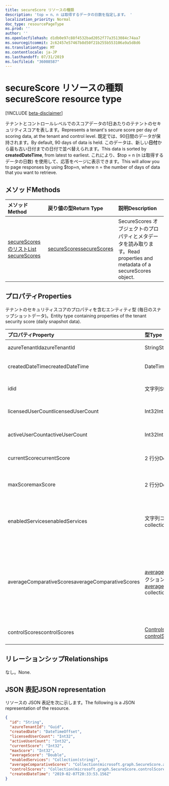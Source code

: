 ```yaml
---
title: secureScore リソースの種類
description: 'top = n、n は取得するデータの日数を指定します。 '
localization_priority: Normal
doc_type: resourcePageType
ms.prod: ''
author: ''
ms.openlocfilehash: d1db0e97c88f4532bad2052f77a3513084c74aa7
ms.sourcegitcommit: 2c62457e57467b8d50f21b255b553106a9a5d8d6
ms.translationtype: MT
ms.contentlocale: ja-JP
ms.lasthandoff: 07/31/2019
ms.locfileid: "36008587"
---
```

# <a name="securescore-resource-type"></a><span data-ttu-id="224b9-103">secureScore リソースの種類</span><span class="sxs-lookup"><span data-stu-id="224b9-103">secureScore resource type</span></span>

[!INCLUDE [beta-disclaimer](../../includes/beta-disclaimer.md)]

<span data-ttu-id="224b9-104">テナントとコントロールレベルでのスコアデータの1日あたりのテナントのセキュリティスコアを表します。</span><span class="sxs-lookup"><span data-stu-id="224b9-104">Represents a tenant's secure score per day of scoring data, at the tenant and control level.</span></span> <span data-ttu-id="224b9-105">既定では、90日間のデータが保持されます。</span><span class="sxs-lookup"><span data-stu-id="224b9-105">By default, 90 days of data is held.</span></span> <span data-ttu-id="224b9-106">このデータは、新しい**日付**から最も古い日付までの日付で並べ替えられます。</span><span class="sxs-lookup"><span data-stu-id="224b9-106">This data is sorted by **createdDateTime**, from latest to earliest.</span></span> <span data-ttu-id="224b9-107">これにより、$top = n (n は取得するデータの日数) を使用して、応答をページに表示できます。</span><span class="sxs-lookup"><span data-stu-id="224b9-107">This will allow you to page responses by using $top=n, where n = the number of days of data that you want to retrieve.</span></span> 


## <a name="methods"></a><span data-ttu-id="224b9-108">メソッド</span><span class="sxs-lookup"><span data-stu-id="224b9-108">Methods</span></span>

| <span data-ttu-id="224b9-109">メソッド</span><span class="sxs-lookup"><span data-stu-id="224b9-109">Method</span></span>   | <span data-ttu-id="224b9-110">戻り値の型</span><span class="sxs-lookup"><span data-stu-id="224b9-110">Return Type</span></span>|<span data-ttu-id="224b9-111">説明</span><span class="sxs-lookup"><span data-stu-id="224b9-111">Description</span></span>|
|:---------------|:--------|:----------|
|[<span data-ttu-id="224b9-112">secureScores のリスト</span><span class="sxs-lookup"><span data-stu-id="224b9-112">List secureScores</span></span>](../api/securescores-list.md) | [<span data-ttu-id="224b9-113">secureScores</span><span class="sxs-lookup"><span data-stu-id="224b9-113">secureScores</span></span>](securescores.md) |<span data-ttu-id="224b9-114">SecureScores オブジェクトのプロパティとメタデータを読み取ります。</span><span class="sxs-lookup"><span data-stu-id="224b9-114">Read properties and metadata of a secureScores object.</span></span>|


## <a name="properties"></a><span data-ttu-id="224b9-115">プロパティ</span><span class="sxs-lookup"><span data-stu-id="224b9-115">Properties</span></span>
<span data-ttu-id="224b9-116">テナントのセキュリティスコアのプロパティを含むエンティティ型 (毎日のスナップショットデータ)。</span><span class="sxs-lookup"><span data-stu-id="224b9-116">Entity type containing properties of the tenant security score (daily snapshot data).</span></span>

|<span data-ttu-id="224b9-117">プロパティ</span><span class="sxs-lookup"><span data-stu-id="224b9-117">Property</span></span> |<span data-ttu-id="224b9-118">型</span><span class="sxs-lookup"><span data-stu-id="224b9-118">Type</span></span> |<span data-ttu-id="224b9-119">説明</span><span class="sxs-lookup"><span data-stu-id="224b9-119">Description</span></span> |
|:--|:--|:--|
|   <span data-ttu-id="224b9-120">azureTenantId</span><span class="sxs-lookup"><span data-stu-id="224b9-120">azureTenantId</span></span>   |   <span data-ttu-id="224b9-121">String</span><span class="sxs-lookup"><span data-stu-id="224b9-121">String</span></span>  |   <span data-ttu-id="224b9-122">テナント ID の GUID 文字列。</span><span class="sxs-lookup"><span data-stu-id="224b9-122">GUID string for tenant ID.</span></span>  |
|   <span data-ttu-id="224b9-123">createdDateTime</span><span class="sxs-lookup"><span data-stu-id="224b9-123">createdDateTime</span></span> |   <span data-ttu-id="224b9-124">DateTimeOffset</span><span class="sxs-lookup"><span data-stu-id="224b9-124">DateTimeOffset</span></span>  |   <span data-ttu-id="224b9-125">エンティティが作成された日付。</span><span class="sxs-lookup"><span data-stu-id="224b9-125">The date when the entity is created.</span></span>  |
|   <span data-ttu-id="224b9-126">id</span><span class="sxs-lookup"><span data-stu-id="224b9-126">id</span></span>  |   <span data-ttu-id="224b9-127">文字列</span><span class="sxs-lookup"><span data-stu-id="224b9-127">String</span></span>  |   <span data-ttu-id="224b9-128">AzureTenantId_createdDateTime の組み合わせ。</span><span class="sxs-lookup"><span data-stu-id="224b9-128">Combination of azureTenantId_createdDateTime.</span></span>   |
|   <span data-ttu-id="224b9-129">licensedUserCount</span><span class="sxs-lookup"><span data-stu-id="224b9-129">licensedUserCount</span></span>   |   <span data-ttu-id="224b9-130">Int32</span><span class="sxs-lookup"><span data-stu-id="224b9-130">Int32</span></span>   |   <span data-ttu-id="224b9-131">指定したテナントのライセンスされたユーザーカウント。</span><span class="sxs-lookup"><span data-stu-id="224b9-131">Licensed user count of the given tenant.</span></span>    |
|   <span data-ttu-id="224b9-132">activeUserCount</span><span class="sxs-lookup"><span data-stu-id="224b9-132">activeUserCount</span></span> |   <span data-ttu-id="224b9-133">Int32</span><span class="sxs-lookup"><span data-stu-id="224b9-133">Int32</span></span>   |   <span data-ttu-id="224b9-134">指定したテナントのアクティブなユーザー数。</span><span class="sxs-lookup"><span data-stu-id="224b9-134">Active user count of the given tenant.</span></span>  |
|   <span data-ttu-id="224b9-135">currentScore</span><span class="sxs-lookup"><span data-stu-id="224b9-135">currentScore</span></span>    |   <span data-ttu-id="224b9-136">2 行分</span><span class="sxs-lookup"><span data-stu-id="224b9-136">Double</span></span>  |   <span data-ttu-id="224b9-137">指定された日付における現在のテナントのスコア。</span><span class="sxs-lookup"><span data-stu-id="224b9-137">Tenant current attained score on specified date.</span></span>    |
|   <span data-ttu-id="224b9-138">maxScore</span><span class="sxs-lookup"><span data-stu-id="224b9-138">maxScore</span></span> |  <span data-ttu-id="224b9-139">2 行分</span><span class="sxs-lookup"><span data-stu-id="224b9-139">Double</span></span>  |   <span data-ttu-id="224b9-140">指定した日付の有効なテナントの最大スコア。</span><span class="sxs-lookup"><span data-stu-id="224b9-140">Tenant maximum possible score on specified date.</span></span>    |
|   <span data-ttu-id="224b9-141">enabledServices</span><span class="sxs-lookup"><span data-stu-id="224b9-141">enabledServices</span></span> |   <span data-ttu-id="224b9-142">文字列コレクション</span><span class="sxs-lookup"><span data-stu-id="224b9-142">String collection</span></span>   |   <span data-ttu-id="224b9-143">テナントの Microsoft 提供のサービス (Exchange online、Skype、Sharepoint など)。</span><span class="sxs-lookup"><span data-stu-id="224b9-143">Microsoft-provided services for the tenant (for example, Exchange online, Skype, Sharepoint).</span></span>   |
|   <span data-ttu-id="224b9-144">averageComparativeScores</span><span class="sxs-lookup"><span data-stu-id="224b9-144">averageComparativeScores</span></span> |  <span data-ttu-id="224b9-145">[averageComparativeScore](averagecomparativescore.md)コレクション</span><span class="sxs-lookup"><span data-stu-id="224b9-145">[averageComparativeScore](averagecomparativescore.md) collection</span></span>    |<span data-ttu-id="224b9-146">範囲内の別のスコープ (たとえば、業種別平均、座席の平均)、コントロールカテゴリ (Id、データ、デバイス、アプリ、インフラストラクチャ) の平均スコア。</span><span class="sxs-lookup"><span data-stu-id="224b9-146">Average score by different scopes (for example, average by industry, average by seating) and control category (Identity, Data, Device, Apps, Infrastructure) within the scope.</span></span> |
|   <span data-ttu-id="224b9-147">controlScores</span><span class="sxs-lookup"><span data-stu-id="224b9-147">controlScores</span></span> | <span data-ttu-id="224b9-148">[Controlscore](controlscore.md)コレクション</span><span class="sxs-lookup"><span data-stu-id="224b9-148">[controlScore](controlscore.md) collection</span></span>  |   <span data-ttu-id="224b9-149">一連のコントロールのテナントスコアを含みます。</span><span class="sxs-lookup"><span data-stu-id="224b9-149">Contains tenant scores for a set of controls.</span></span>   |


## <a name="relationships"></a><span data-ttu-id="224b9-150">リレーションシップ</span><span class="sxs-lookup"><span data-stu-id="224b9-150">Relationships</span></span>

<span data-ttu-id="224b9-151">なし。</span><span class="sxs-lookup"><span data-stu-id="224b9-151">None.</span></span>

## <a name="json-representation"></a><span data-ttu-id="224b9-152">JSON 表記</span><span class="sxs-lookup"><span data-stu-id="224b9-152">JSON representation</span></span>

<span data-ttu-id="224b9-153">リソースの JSON 表記を次に示します。</span><span class="sxs-lookup"><span data-stu-id="224b9-153">The following is a JSON representation of the resource.</span></span>

<!-- {
  "blockType": "resource",
  "optionalProperties": [

  ],
  "@odata.type": "microsoft.graph.secureScore"
}-->

```json
{
  "id": "String",
  "azureTenantId": "Guid",
  "createdDate": "DateTimeOffset",
  "licensedUserCount": "Int32",
  "activeUserCount": "Int32",
  "currentScore": "Int32",
  "maxScore": "Int32",
  "averageScore": "Double",
  "enabledServices": "Collection(string)",
  "averageComparativeScores": "Collection(microsoft.graph.SecureScore.averageComparativeScores)",
  "controlScores": "Collection(microsoft.graph.SecureScore.controlScores)",
  "createdDateTime": "2019-02-07T20:33:53.156Z"
}

```


<!--
{
  "type": "#page.annotation",
  "description": "secureScores resource",
  "keywords": "",
  "section": "documentation",
  "tocPath": "",
  "suppressions": []
}
-->
